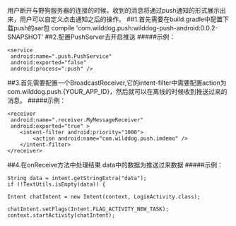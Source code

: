  


用户断开与野狗服务器的连接的时候，收到的消息将通过push通知的形式展示出来，用户可以自定义点击通知之后的操作。
##1.首先需要在build.gradle中配置下载push的aar包
	compile 'com.wilddog.push:wilddog-push-android:0.0.2-SNAPSHOT'
##2.配置PushServer去开启推送
#####示例：
```
<service
 android:name=".push.PushService"
 android:exported="false"
 android:process=":push" />
 ```
##3.首先需要配置一个BroadcastReceiver,它的intent-filter中需要配置action为com.wilddog.push.{YOUR_APP_ID}，然后就可以在离线的时候收到推送过来的消息。
#####示例：
```
<receiver
 android:name=".receiver.MyMessageReceiver"
 android:exported="true" >
    <intent-filter android:priority="1000">
        <action android:name="com.wilddog.push.imdemo" />
    </intent-filter>
</receiver>
```
##4.在onReceive方法中处理结果  data中的数据为推送过来数据
#####示例：
```
String data = intent.getStringExtra("data");
if (!TextUtils.isEmpty(data)) {
   
Intent chatIntent = new Intent(context, LoginActivity.class);
                  
chatIntent.setFlags(Intent.FLAG_ACTIVITY_NEW_TASK);
context.startActivity(chatIntent);
    
```
 



 